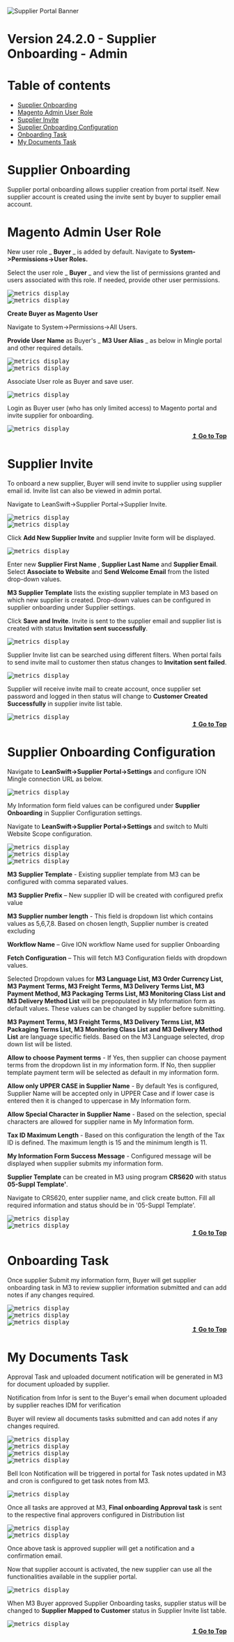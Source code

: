 <img alt ="Supplier Portal Banner" src="../../images/pwa/SupplierPortal_Banner.png">

# **Version 24.2.0 - Supplier Onboarding - Admin**

<div id=toc></div>

# Table of contents

- [Supplier Onboarding](#supplier-onboarding)
- [Magento Admin User Role](#magento-admin-user-role)
- [Supplier Invite](#supplier-invite)
- [Supplier Onboarding Configuration](#supplier-onboarding-configuration)
- [Onboarding Task](#onboarding-task)
- [My Documents Task](#my-documents-task)


# **Supplier Onboarding**

Supplier portal onboarding allows supplier creation from portal itself. New supplier account is created using the invite sent by buyer to supplier email account.

# **Magento Admin User Role**

New user role _ **Buyer** _ is added by default. Navigate to **System-\>Permissions-\>User Roles.**

Select the user role _ **Buyer** _ and view the list of permissions granted and users associated with this role. If needed, provide other user permissions.

<kbd>
<img alt="metrics display" src="../../images/pwa/onboarding_admin/UserRole1.png"> 
</kbd>
<br/>

<kbd>
<img alt="metrics display" src="../../images/pwa/onboarding_admin/UserRole2.png"> 
</kbd>

**Create Buyer as Magento User**

Navigate to System-\>Permissions-\>All Users.

**Provide User Name** as Buyer's _ **M3 User Alias** _ as below in Mingle portal and other required details.

<kbd>
<img alt="metrics display" src="../../images/pwa/onboarding_admin/CreateBuyer1.png"> 
</kbd>
<br/>

<kbd>
<img alt="metrics display" src="../../images/pwa/onboarding_admin/CreateBuyer2.png"> 
</kbd>

Associate User role as Buyer and save user.

<kbd>
<img alt="metrics display" src="../../images/pwa/onboarding_admin/CreateBuyer3.png"> 
</kbd>


Login as Buyer user (who has only limited access) to Magento portal and invite supplier for onboarding.

<kbd>
<img alt="metrics display" src="../../images/pwa/onboarding_admin/Login.png"> 
</kbd>

<div align="right">
<b>
<a href="#toc">↥ Go to Top</a>
</b>
</div>

# **Supplier Invite**

To onboard a new supplier, Buyer will send invite to supplier using supplier email id. Invite list can also be viewed in admin portal.

Navigate to LeanSwift-\>Supplier Portal-\>Supplier Invite.

<kbd>
<img alt="metrics display" src="../../images/pwa/onboarding_admin/SupplierInvite.png"> 
</kbd>
<br/>

<kbd>
<img alt="metrics display" src="../../images/pwa/onboarding_admin/AddNewSupplier.png"> 
</kbd>

Click **Add New Supplier Invite** and supplier Invite form will be displayed.

 <kbd>
<img alt="metrics display" src="../../images/pwa/onboarding_admin/SupplierInviteForm.png"> 
</kbd>



Enter new **Supplier First Name** , **Supplier Last Name** and **Supplier Email**. Select **Associate to Website** and **Send Welcome Email** from the listed drop-down values.

**M3 Supplier Template** lists the existing supplier template in M3 based on which new supplier is created. Drop-down values can be configured in supplier onboarding under Supplier settings.

Click **Save and Invite**. Invite is sent to the supplier email and supplier list is created with status **Invitation sent successfully**.

<kbd>
<img alt="metrics display" src="../../images/pwa/onboarding_admin/InvitationSent.png"> 
</kbd>

Supplier Invite list can be searched using different filters. When portal fails to send invite mail to customer then status changes to **Invitation sent failed**.

<kbd>
<img alt="metrics display" src="../../images/pwa/onboarding_admin/SupplierFilters.png"> 
</kbd>



Supplier will receive invite mail to create account, once supplier set password and logged in then status will change to **Customer Created Successfully** in supplier invite list table.

<kbd>
<img alt="metrics display" src="../../images/pwa/onboarding_admin/CustomerCreated.png"> 
</kbd>

<div align="right">
<b>
<a href="#toc">↥ Go to Top</a>
</b>
</div>

# **Supplier Onboarding Configuration**

Navigate to **LeanSwift-\>Supplier Portal-\>Settings** and configure ION Mingle connection URL as below.

<kbd>
<img alt="metrics display" src="../../images/pwa/onboarding_admin/SupplieronboardingMingle.png"> 
</kbd>

My Information form field values can be configured under **Supplier Onboarding** in Supplier Configuration settings.

Navigate to **LeanSwift-\>Supplier Portal-\>Settings** and switch to Multi Website Scope configuration.

<kbd>
<img alt="metrics display" src="../../images/pwa/onboarding_admin/SupplierOnboarding1.png"> 
</kbd> 
<br/>

<kbd>
<img alt="metrics display" src="../../images/pwa/onboarding_admin/SupplierOnboarding2.png"> 
</kbd>
<br/>

<kbd>
<img alt="metrics display" src="../../images/pwa/onboarding_admin/SupplierOnboarding3.png"> 
</kbd>

**M3 Supplier Template** - Existing supplier template from M3 can be configured with comma separated values.

**M3 Supplier Prefix** – New supplier ID will be created with configured prefix value

**M3 Supplier number length** - This field is dropdown list which contains values as 5,6,7,8. Based on chosen length, Supplier number is created excluding

**Workflow Name** – Give ION workflow Name used for supplier Onboarding

**Fetch Configuration** – This will fetch M3 Configuration fields with dropdown values.

Selected Dropdown values for **M3 Language List, M3 Order Currency List, M3 Payment Terms, M3 Freight Terms, M3 Delivery Terms List, M3 Payment Method, M3 Packaging Terms List, M3 Monitoring Class List and M3 Delivery Method List** will be prepopulated in My Information form as default values. These values can be changed by supplier before submitting.

**M3 Payment Terms, M3 Freight Terms, M3 Delivery Terms List, M3 Packaging Terms List, M3 Monitoring Class List and M3 Delivery Method List** are language specific fields. Based on the M3 Language selected, drop down list will be listed.

**Allow to choose Payment terms** - If Yes, then supplier can choose payment terms from the dropdown list in my information form. If No, then supplier template payment term will be selected as default in my information form.

**Allow only UPPER CASE in Supplier Name** - By default Yes is configured, Supplier Name will be accepted only in UPPER Case and if lower case is entered then it is changed to uppercase in My Information form.

**Allow Special Character in Supplier Name** - Based on the selection, special characters are allowed for supplier name in My Information form.

**Tax ID Maximum Length** - Based on this configuration the length of the Tax ID is defined. The maximum length is 15 and the minimum length is 11.

**My Information Form Success Message** - Configured message will be displayed when supplier submits my information form.

**Supplier Template** can be created in M3 using program **CRS620** with status **05-Suppl Template'**.

Navigate to CRS620, enter supplier name, and click create button. Fill all required information and status should be in '05-Suppl Template'.

<kbd>
<img alt="metrics display" src="../../images/pwa/onboarding_admin/CreateSupplierTemplate.png"> 
</kbd>
<br/>

<kbd>
<img alt="metrics display" src="../../images/pwa/onboarding_admin/SupplierTemplateStatus.png"> 
</kbd>

<div align="right">
<b>
<a href="#toc">↥ Go to Top</a>
</b>
</div>

# **Onboarding Task**

Once supplier Submit my information form, Buyer will get supplier onboarding task in M3 to review supplier information submitted and can add notes if any changes required.

<kbd>
<img alt="metrics display" src="../../images/pwa/onboarding_admin/MyTaskM3.png"> 
</kbd>
<br/>

<kbd>
<img alt="metrics display" src="../../images/pwa/onboarding_admin/SupplierApproval1.png"> 
</kbd>
<br/>

<kbd>
<img alt="metrics display" src="../../images/pwa/onboarding_admin/SupplierApproval2.png"> 
</kbd>

<div align="right">
<b>
<a href="#toc">↥ Go to Top</a>
</b>
</div>

# **My Documents Task**

Approval Task and uploaded document notification will be generated in M3 for document uploaded by supplier.

Notification from Infor is sent to the Buyer's email when document uploaded by supplier reaches IDM for verification

Buyer will review all documents tasks submitted and can add notes if any changes required.

<kbd>
<img alt="metrics display" src="../../images/pwa/onboarding_admin/DocumentsVerifyTaskNotification1.png"> 
</kbd>
<br/>

<kbd>
<img alt="metrics display" src="../../images/pwa/onboarding_admin/DocumentsVerifyTaskNotification2.png"> 
</kbd>
<br/>

<kbd>
<img alt="metrics display" src="../../images/pwa/onboarding_admin/TaxUploaded1.png"> 
</kbd>
<br/>

<kbd>
<img alt="metrics display" src="../../images/pwa/onboarding_admin/TaxUploaded2.png"> 
</kbd>

Bell Icon Notification will be triggered in portal for Task notes updated in M3 and cron is configured to get task notes from M3.

<kbd>
<img alt="metrics display" src="../../images/pwa/onboarding_admin/NotesCron.png"> 
</kbd>

Once all tasks are approved at M3, **Final onboarding Approval task** is sent to the respective final approvers configured in Distribution list

<kbd>
<img alt="metrics display" src="../../images/pwa/onboarding_admin/FinalApprovalOnboarding1.png"> 
</kbd>
<br/>

<kbd>
<img alt="metrics display" src="../../images/pwa/onboarding_admin/FinalApprovalOnboarding2.png"> 
</kbd>

Once above task is approved supplier will get a notification and a confirmation email.

Now that supplier account is activated, the new supplier can use all the functionalities available in the supplier portal.

<kbd>
<img alt="metrics display" src="../../images/pwa/onboarding_admin/SupplierOnboarded.png"> 
</kbd>

 When M3 Buyer approved Supplier Onboarding tasks, supplier status will be changed to **Supplier Mapped to Customer** status in Supplier Invite list table.

<kbd>
<img alt="metrics display" src="../../images/pwa/onboarding_admin/SupplierMappedtoCustomer.png"> 
</kbd>

<div align="right">
<b>
<a href="#toc">↥ Go to Top</a>
</b>
</div>
